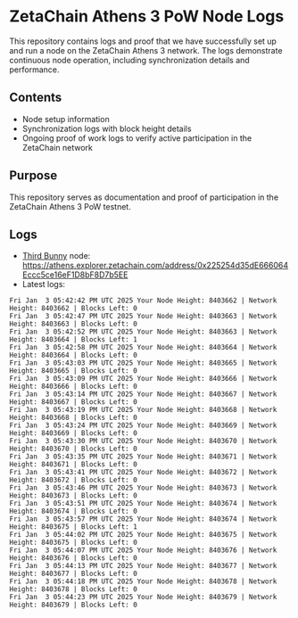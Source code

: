 # ZetaChain Athens 3 PoW Node Logs
This repository contains logs and proof that we have successfully set up and run a node on the ZetaChain Athens 3 network. The logs demonstrate continuous node operation, including synchronization details and performance.

## Contents
- Node setup information
- Synchronization logs with block height details
- Ongoing proof of work logs to verify active participation in the ZetaChain network

## Purpose
This repository serves as documentation and proof of participation in the ZetaChain Athens 3 PoW testnet.

## Logs

- [Third Bunny](https://thirdbunny.xyz/) node: https://athens.explorer.zetachain.com/address/0x225254d35dE666064Eccc5ce16eF1D8bF8D7b5EE
- Latest logs:
```
Fri Jan  3 05:42:42 PM UTC 2025 Your Node Height: 8403662 | Network Height: 8403662 | Blocks Left: 0
Fri Jan  3 05:42:47 PM UTC 2025 Your Node Height: 8403663 | Network Height: 8403663 | Blocks Left: 0
Fri Jan  3 05:42:52 PM UTC 2025 Your Node Height: 8403663 | Network Height: 8403664 | Blocks Left: 1
Fri Jan  3 05:42:58 PM UTC 2025 Your Node Height: 8403664 | Network Height: 8403664 | Blocks Left: 0
Fri Jan  3 05:43:03 PM UTC 2025 Your Node Height: 8403665 | Network Height: 8403665 | Blocks Left: 0
Fri Jan  3 05:43:09 PM UTC 2025 Your Node Height: 8403666 | Network Height: 8403666 | Blocks Left: 0
Fri Jan  3 05:43:14 PM UTC 2025 Your Node Height: 8403667 | Network Height: 8403667 | Blocks Left: 0
Fri Jan  3 05:43:19 PM UTC 2025 Your Node Height: 8403668 | Network Height: 8403668 | Blocks Left: 0
Fri Jan  3 05:43:24 PM UTC 2025 Your Node Height: 8403669 | Network Height: 8403669 | Blocks Left: 0
Fri Jan  3 05:43:30 PM UTC 2025 Your Node Height: 8403670 | Network Height: 8403670 | Blocks Left: 0
Fri Jan  3 05:43:35 PM UTC 2025 Your Node Height: 8403671 | Network Height: 8403671 | Blocks Left: 0
Fri Jan  3 05:43:41 PM UTC 2025 Your Node Height: 8403672 | Network Height: 8403672 | Blocks Left: 0
Fri Jan  3 05:43:46 PM UTC 2025 Your Node Height: 8403673 | Network Height: 8403673 | Blocks Left: 0
Fri Jan  3 05:43:51 PM UTC 2025 Your Node Height: 8403674 | Network Height: 8403674 | Blocks Left: 0
Fri Jan  3 05:43:57 PM UTC 2025 Your Node Height: 8403674 | Network Height: 8403675 | Blocks Left: 1
Fri Jan  3 05:44:02 PM UTC 2025 Your Node Height: 8403675 | Network Height: 8403675 | Blocks Left: 0
Fri Jan  3 05:44:07 PM UTC 2025 Your Node Height: 8403676 | Network Height: 8403676 | Blocks Left: 0
Fri Jan  3 05:44:13 PM UTC 2025 Your Node Height: 8403677 | Network Height: 8403677 | Blocks Left: 0
Fri Jan  3 05:44:18 PM UTC 2025 Your Node Height: 8403678 | Network Height: 8403678 | Blocks Left: 0
Fri Jan  3 05:44:23 PM UTC 2025 Your Node Height: 8403679 | Network Height: 8403679 | Blocks Left: 0
```
